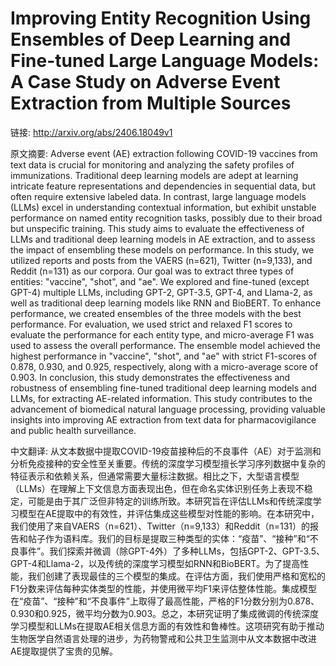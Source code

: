 # Improving Entity Recognition Using Ensembles of Deep Learning and Fine-tuned Large Language Models: A Case Study on Adverse Event Extraction from Multiple Sources

链接: http://arxiv.org/abs/2406.18049v1

原文摘要:
Adverse event (AE) extraction following COVID-19 vaccines from text data is
crucial for monitoring and analyzing the safety profiles of immunizations.
Traditional deep learning models are adept at learning intricate feature
representations and dependencies in sequential data, but often require
extensive labeled data. In contrast, large language models (LLMs) excel in
understanding contextual information, but exhibit unstable performance on named
entity recognition tasks, possibly due to their broad but unspecific training.
This study aims to evaluate the effectiveness of LLMs and traditional deep
learning models in AE extraction, and to assess the impact of ensembling these
models on performance. In this study, we utilized reports and posts from the
VAERS (n=621), Twitter (n=9,133), and Reddit (n=131) as our corpora. Our goal
was to extract three types of entities: "vaccine", "shot", and "ae". We
explored and fine-tuned (except GPT-4) multiple LLMs, including GPT-2, GPT-3.5,
GPT-4, and Llama-2, as well as traditional deep learning models like RNN and
BioBERT. To enhance performance, we created ensembles of the three models with
the best performance. For evaluation, we used strict and relaxed F1 scores to
evaluate the performance for each entity type, and micro-average F1 was used to
assess the overall performance. The ensemble model achieved the highest
performance in "vaccine", "shot", and "ae" with strict F1-scores of 0.878,
0.930, and 0.925, respectively, along with a micro-average score of 0.903. In
conclusion, this study demonstrates the effectiveness and robustness of
ensembling fine-tuned traditional deep learning models and LLMs, for extracting
AE-related information. This study contributes to the advancement of biomedical
natural language processing, providing valuable insights into improving AE
extraction from text data for pharmacovigilance and public health surveillance.

中文翻译:
从文本数据中提取COVID-19疫苗接种后的不良事件（AE）对于监测和分析免疫接种的安全性至关重要。传统的深度学习模型擅长学习序列数据中复杂的特征表示和依赖关系，但通常需要大量标注数据。相比之下，大型语言模型（LLMs）在理解上下文信息方面表现出色，但在命名实体识别任务上表现不稳定，可能是由于其广泛但非特定的训练所致。本研究旨在评估LLMs和传统深度学习模型在AE提取中的有效性，并评估集成这些模型对性能的影响。在本研究中，我们使用了来自VAERS（n=621）、Twitter（n=9,133）和Reddit（n=131）的报告和帖子作为语料库。我们的目标是提取三种类型的实体：“疫苗”、“接种”和“不良事件”。我们探索并微调（除GPT-4外）了多种LLMs，包括GPT-2、GPT-3.5、GPT-4和Llama-2，以及传统的深度学习模型如RNN和BioBERT。为了提高性能，我们创建了表现最佳的三个模型的集成。在评估方面，我们使用严格和宽松的F1分数来评估每种实体类型的性能，并使用微平均F1来评估整体性能。集成模型在“疫苗”、“接种”和“不良事件”上取得了最高性能，严格的F1分数分别为0.878、0.930和0.925，微平均分数为0.903。总之，本研究证明了集成微调的传统深度学习模型和LLMs在提取AE相关信息方面的有效性和鲁棒性。这项研究有助于推动生物医学自然语言处理的进步，为药物警戒和公共卫生监测中从文本数据中改进AE提取提供了宝贵的见解。
